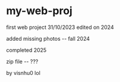 # my-web-proj
first web project 31/10/2023
edited on 2024

added missing photos -- fall 2024

completed 2025

zip file -- ???

by visnhu0  lol

